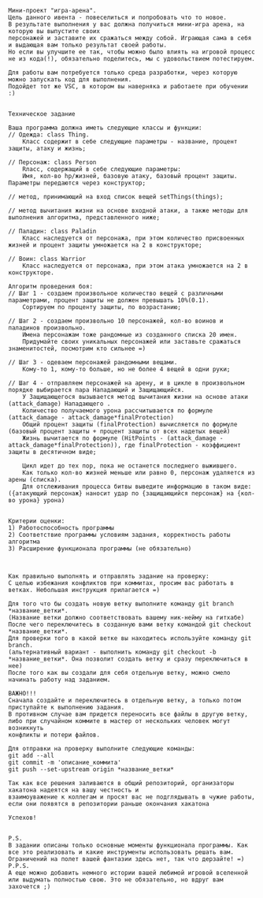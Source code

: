     Мини-проект "игра-арена".
    Цель данного ивента - повеселиться и попробовать что то новое.
    В результате выполнения у вас должна получиться мини-игра арена, на которую вы выпустите своих
    персонажей и заставите их сражаться между собой. Играющая сама в себя и выдающая вам только результат своей работы.
    Но если вы улучшите ее так, чтобы можно было влиять на игровой процесс не из кода(!), обязательно поделитесь, мы с удовольствием потестируем.

    Для работы вам потребуется только среда разработки, через которую можно запускать код для выполнения.
    Подойдет тот же VSC, в котором вы наверняка и работаете при обучении :)


    Техническое задание

    Ваша программа должна иметь следующие классы и функции:
    // Одежда: class Thing.
        Класс содержит в себе следующие параметры - название, процент защиты, атаку и жизнь;

    // Персонаж: class Person
        Rласс, содержащий в себе следующие параметры:
        Имя, кол-во hp/жизней, базовую атаку, базовый процент защиты. Параметры передаются через конструктор;

    // метод, принимающий на вход список вещей setThings(things);

    // метод вычитания жизни на основе входной атаки, а также методы для выполнения алгоритма, представленного ниже;

    // Паладин: class Paladin
        Класс наследуется от персонажа, при этом количество присвоенных жизней и процент защиты умножается на 2 в конструкторе;

    // Воин: class Warrior
        Класс наследуется от персонажа, при этом атака умножается на 2 в конструкторе.

    Алгоритм проведения боя:
    // Шаг 1 - создаем произвольное количество вещей с различными параметрами, процент защиты не должен превышать 10%(0.1).
        Сортируем по проценту защиты, по возрастанию;

    // Шаг 2 - создаем произвольно 10 персонажей, кол-во воинов и паладинов произвольно.
        Имена персонажам тоже рандомные из созданного списка 20 имен.
        Придумайте своих уникальных персонажей или заставьте сражаться знаменитостей, посмотрим кто сильнее =)

    // Шаг 3 - одеваем персонажей рандомными вещами.
        Кому-то 1, кому-то больше, но не более 4 вещей в одни руки;

    // Шаг 4 - отправляем персонажей на арену, и в цикле в произвольном порядке выбирается пара Нападающий и Защищающийся.
        У Защищающегося вызывается метод вычитания жизни на основе атаки (attack_damage) Нападающего .
        Количество получаемого урона рассчитывается по формуле (attack_damage - attack_damage*finalProtection)
        Общий процент защиты (finalProtection) вычисляется по формуле (базовый процент защиты + процент защиты от всех надетых вещей)
        Жизнь вычитается по формуле (HitPoints - (attack_damage - attack_damage*finalProtection)), где finalProtection - коэффициент защиты в десятичном виде;

        Цикл идет до тех пор, пока не останется последнего выжившего.
        Как только кол-во жизней меньше или равно 0, персонаж удаляется из арены (списка).
        Для отслеживания процесса битвы выведите информацию в таком виде: ({атакующий персонаж} наносит удар по {защищающийся персонаж} на {кол-во урона} урона)


    Критерии оценки:
    1) Работоспособность программы
    2) Соответствие программы условиям задания, корректность работы алгоритма
    3) Расширение функционала программы (не обязательно)



    Как правильно выполнять и отправлять задание на проверку:
    С целью избежания конфликтов при коммитах, просим вас работать в ветках. Небольшая инструкция прилагается =)

    Для того что бы создать новую ветку выполните команду git branch *название_ветки*.
    (Название ветки должно соответствовать вашему ник-нейму на гитхабе)
    После чего переключитесь в созданную вами ветку командой git checkout *название_ветки*.
    Для проверки того в какой ветке вы находитесь используйте команду git branch.
    (альтернативный вариант - выполнить команду git checkout -b *название_ветки*. Она позволит создать ветку и сразу переключиться в нее)
    После того как вы создали для себя отдельную ветку, можно смело начинать работу над заданием.

    ВАЖНО!!!
    Сначала создайте и переключитесь в отдельную ветку, а только потом приступайте к выполнению задания.
    В противном случае вам придется переносить все файлы в другую ветку, либо при случайном коммите в мастер от нескольких человек могут возникнуть
    конфликты и потери файлов.

    Для отправки на проверку выполните следующие команды:
    git add --all
    git commit -m 'описание_коммита'
    git push --set-upstream origin *название_ветки*

    Так как все решения заливаются в общий репозиторий, организаторы хакатона надеятся на вашу честность и
    взаимоуважение к коллегам и просят вас не подглядывать в чужие работы, если они появятся в репозитории раньше окончания хакатона

    Успехов!


    P.S.
    В задании описаны только основные моменты функционала программы. Как все это реализовать и какие инструменты использовать решать вам.
    Ограничений на полет вашей фантазии здесь нет, так что дерзайте! =)
    P.P.S.
    А еще можно добавить немного истории вашей любимой игровой вселенной или выдумать полностью свою. Это не обязательно, но вдруг вам захочется ;)
